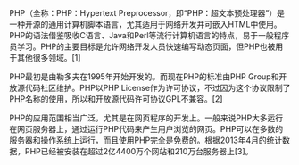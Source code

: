 PHP（全称：PHP：Hypertext Preprocessor，即“PHP：超文本预处理器”）是一种开源的通用计算机脚本语言，尤其适用于网络开发并可嵌入HTML中使用。PHP的语法借鉴吸收C语言、Java和Perl等流行计算机语言的特点，易于一般程序员学习。PHP的主要目标是允许网络开发人员快速编写动态页面，但PHP也被用于其他很多领域。[1]

PHP最初是由勒多夫在1995年开始开发的。而现在PHP的标准由PHP Group和开放源代码社区维护。PHP以PHP License作为许可协议，不过因为这个协议限制了PHP名称的使用，所以和开放源代码许可协议GPL不兼容。[2]

PHP的应用范围相当广泛，尤其是在网页程序的开发上。一般来说PHP大多运行在网页服务器上，通过运行PHP代码来产生用户浏览的网页。PHP可以在多数的服务器和操作系统上运行，而且使用PHP完全是免费的。根据2013年4月的统计数据，PHP已经被安装在超过2亿4400万个网站和210万台服务器上[3]。